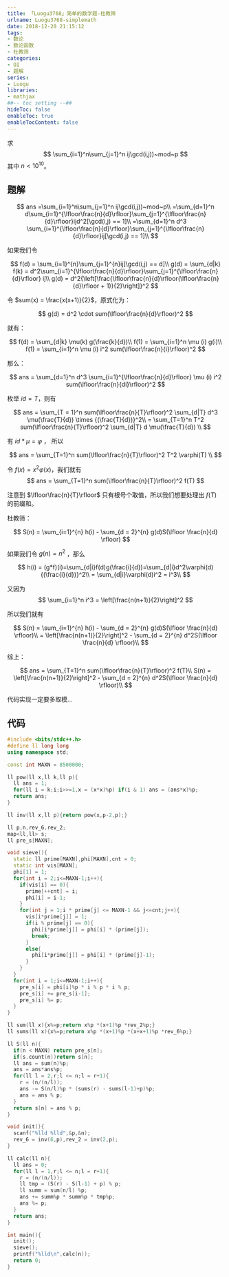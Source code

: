 ```yaml
---
title: 「Luogu3768」简单的数学题-杜教筛
urlname: Luogu3768-simplemath
date: 2018-12-20 21:15:12
tags:
- 数论
- 数论函数
- 杜教筛
categories: 
- OI
- 题解
series:
- Luogu
libraries:
- mathjax 
##-- toc setting --##
hideToc: false
enableToc: true
enableTocContent: false
---
```


求
$$
\sum_{i=1}^n\sum_{j=1}^n ij\gcd(i,j))~mod~p
$$
其中 $n < 10^{10}$。

<!--more-->


## 题解

$$
ans =\sum_{i=1}^n\sum_{j=1}^n ij\gcd(i,j))~mod~p\\
=\sum_{d=1}^n d\sum_{i=1}^{\lfloor\frac{n}{d}\rfloor}\sum_{j=1}^{\lfloor\frac{n}{d}\rfloor}ijd^2[\gcd(i,j) == 1]\\
=\sum_{d=1}^n d^3 \sum_{i=1}^{\lfloor\frac{n}{d}\rfloor}\sum_{j=1}^{\lfloor\frac{n}{d}\rfloor}ij[\gcd(i,j) == 1]\\
$$

如果我们令

$$
f(d) = \sum_{i=1}^{n}\sum_{j=1}^{n}ij[\gcd(i,j) == d]\\
g(d) = \sum_{d|k} f(k) = d^2\sum_{i=1}^{\lfloor\frac{n}{d}\rfloor}\sum_{j=1}^{\lfloor\frac{n}{d}\rfloor} ij\\
g(d) = d^2{\left[\frac{\lfloor\frac{n}{d}\rfloor(\lfloor\frac{n}{d}\rfloor + 1)}{2}\right]}^2
$$

令 $sum(x) = \frac{x(x+1)}{2}$，原式化为：

$$
g(d) = d^2 \cdot sum(\lfloor\frac{n}{d}\rfloor)^2
$$

就有：

$$
f(d) = \sum_{d|k} \mu(k) g(\frac{k}{d})\\
f(1) = \sum_{i=1}^n \mu (i) g(i)\\
f(1) = \sum_{i=1}^n \mu (i) i^2 sum(\lfloor\frac{n}{i}\rfloor)^2
$$

那么：

$$
ans = \sum_{d=1}^n d^3 \sum_{i=1}^{\lfloor\frac{n}{d}\rfloor} \mu (i) i^2 sum(\lfloor\frac{n}{di}\rfloor)^2
$$

枚举 $id = T$，则有

$$
ans = \sum_{T = 1}^n sum(\lfloor\frac{n}{T}\rfloor)^2 \sum_{d|T} d^3 \mu(\frac{T}{d}) \times {(\frac{T}{d})}^2\\
= \sum_{T=1}^n T^2 sum(\lfloor\frac{n}{T}\rfloor)^2 \sum_{d|T} d \mu(\frac{T}{d}) \\
$$

有 $id*\mu = \varphi$ ， 所以

$$
ans = \sum_{T=1}^n sum(\lfloor\frac{n}{T}\rfloor)^2 T^2 \varphi(T) \\
$$

令 $f(x) = x^2 \varphi(x)$，我们就有
$$
ans = \sum_{T=1}^n sum(\lfloor\frac{n}{T}\rfloor)^2 f(T)
$$

注意到 $\lfloor\frac{n}{T}\rfloor$  只有根号个取值，所以我们想要处理出 $f(T)$ 的前缀和。


杜教筛：

$$
S(n) = \sum_{i=1}^{n} h(i) - \sum_{d = 2}^{n} g(d)S(\lfloor \frac{n}{d} \rfloor)
$$

如果我们令 $g(n) = n^2$ ，那么 

$$
h(i) = (g*f)(i)=\sum_{d|i}f(d)g(\frac{i}{d})=\sum_{d|i}d^2\varphi(d){(\frac{i}{d})}^2\\
= \sum_{d|i}\varphi(d)i^2 = i^3\\
$$

又因为 
$$
\sum_{i=1}^n i^3 = \left[\frac{n(n+1)}{2}\right]^2
$$

所以我们就有

$$
S(n) = \sum_{i=1}^{n} h(i) - \sum_{d = 2}^{n} g(d)S(\lfloor \frac{n}{d} \rfloor)\\
= \left[\frac{n(n+1)}{2}\right]^2 - \sum_{d = 2}^{n} d^2S(\lfloor \frac{n}{d} \rfloor)\\
$$


综上：

$$
ans = \sum_{T=1}^n sum(\lfloor\frac{n}{T}\rfloor)^2 f(T)\\
S(n) = \left[\frac{n(n+1)}{2}\right]^2 - \sum_{d = 2}^{n} d^2S(\lfloor \frac{n}{d} \rfloor)\\
$$


代码实现一定要多取模...

## 代码


```cpp
#include <bits/stdc++.h>
#define ll long long
using namespace std;

const int MAXN = 8500000;

ll pow(ll x,ll k,ll p){
  ll ans = 1;
  for(ll i = k;i;i>>=1,x = (x*x)%p) if(i & 1) ans = (ans*x)%p;
  return ans;
}

ll inv(ll x,ll p){return pow(x,p-2,p);}

ll p,n,rev_6,rev_2;
map<ll,ll> s;
ll pre_s[MAXN];

void sieve(){
  static ll prime[MAXN],phi[MAXN],cnt = 0;
  static int vis[MAXN];
  phi[1] = 1;
  for(int i = 2;i<=MAXN-1;i++){
    if(vis[i] == 0){
      prime[++cnt] = i;
      phi[i] = i-1;
    }
    for(int j = 1;i * prime[j] <= MAXN-1 && j<=cnt;j++){
      vis[i*prime[j]] = 1;
      if(i % prime[j] == 0){
        phi[i*prime[j]] = phi[i] * (prime[j]);
        break;
      }
      else{
        phi[i*prime[j]] = phi[i] * (prime[j]-1);
      }
    }
  }
  for(int i = 1;i<=MAXN-1;i++){
    pre_s[i] = phi[i]%p * i % p * i % p;
    pre_s[i] += pre_s[i-1];
    pre_s[i] %= p;
  }
}

ll sum(ll x){x%=p;return x%p *(x+1)%p *rev_2%p;}
ll sums(ll x){x%=p;return x%p *(x+1)%p *(x+x+1)%p *rev_6%p;}

ll S(ll n){
  if(n < MAXN) return pre_s[n];
  if(s.count(n))return s[n];
  ll ans = sum(n)%p;
  ans = ans*ans%p;
  for(ll l = 2,r;l <= n;l = r+1){
    r = (n/(n/l));
    ans -= S(n/l)%p * (sums(r) - sums(l-1)+p)%p;
    ans = ans % p;
  }
  return s[n] = ans % p;
}

void init(){
  scanf("%lld %lld",&p,&n);
  rev_6 = inv(6,p),rev_2 = inv(2,p);
}

ll calc(ll n){
  ll ans = 0;
  for(ll l = 1,r;l <= n;l = r+1){
    r = (n/(n/l));
    ll tmp = (S(r) - S(l-1) + p) % p;
    ll summ = sum(n/l) %p;
    ans += summ%p * summ%p * tmp%p;
    ans %= p;
  }
  return ans;
}

int main(){
  init();
  sieve();
  printf("%lld\n",calc(n));
  return 0;
}
```

